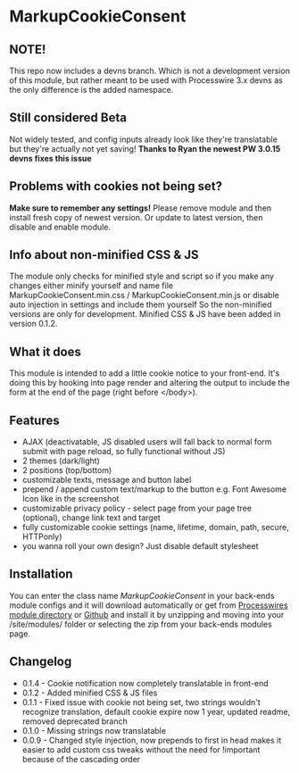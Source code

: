 # MarkupCookieConsent

## NOTE!
This repo now includes a devns branch. Which is not a development version of this module, but rather meant to be used with Processwire 3.x devns as the only difference is the added namespace.

## Still considered Beta
Not widely tested, and config inputs already look like they're translatable but they're actually not yet saving!
**Thanks to Ryan the newest PW 3.0.15 devns fixes this issue**

## Problems with cookies not being set?
**Make sure to remember any settings!**
Please remove module and then install fresh copy of newest version.
Or update to latest version, then disable and enable module.

## Info about non-minified CSS & JS
The module only checks for minified style and script so if you make any changes either minify yourself and name file MarkupCookieConsent.min.css / MarkupCookieConsent.min.js or disable auto injection in settings and include them yourself
So the non-minified versions are only for development.
Minified CSS & JS have been added in version 0.1.2.

## What it does
This module is intended to add a little cookie notice to your front-end. It's doing this by hooking into page render and altering the output to include the form at the end of the page (right before &lt;/body&gt;).

## Features
* AJAX (deactivatable, JS disabled users will fall back to normal form submit with page reload, so fully functional without JS)
* 2 themes (dark/light)
* 2 positions (top/bottom)
* customizable texts, message and button label
* prepend / append custom text/markup to the button e.g. Font Awesome Icon like in the screenshot
* customizable privacy policy - select page from your page tree (optional), change link text and target
* fully customizable cookie settings (name, lifetime, domain, path, secure, HTTPonly)
* you wanna roll your own design? Just disable default stylesheet

## Installation
You can enter the class name *MarkupCookieConsent* in your back-ends module configs and it will download automatically
or get from [Processwires module directory](http://modules.processwire.com/modules/markup-cookie-consent/) or [Github](https://github.com/CanRau/MarkupCookieConsent/) and install it by unzipping and moving into your /site/modules/ folder or selecting the zip from your back-ends modules page.

## Changelog
* 0.1.4 - Cookie notification now completely translatable in front-end
* 0.1.2 - Added minified CSS & JS files
* 0.1.1 - Fixed issue with cookie not being set, two strings wouldn't recognize translation, default cookie expire now 1 year, updated readme, removed deprecated branch
* 0.1.0 - Missing strings now translatable
* 0.0.9 - Changed style injection, now prepends to first <link> in head makes it easier to add custom css tweaks without the need for !important because of the cascading order
